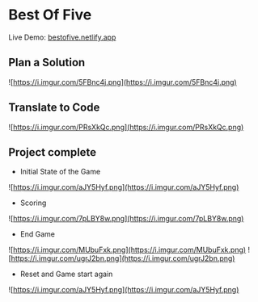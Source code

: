 # Best Of Five

Live Demo: [bestofive.netlify.app](https://bestofive.netlify.app/)

## Plan a Solution
![https://i.imgur.com/5FBnc4j.png](https://i.imgur.com/5FBnc4j.png)

## Translate to Code
![https://i.imgur.com/PRsXkQc.png](https://i.imgur.com/PRsXkQc.png)

## Project complete

- Initial State of the Game

![https://i.imgur.com/aJY5Hyf.png](https://i.imgur.com/aJY5Hyf.png)

- Scoring

![https://i.imgur.com/7pLBY8w.png](https://i.imgur.com/7pLBY8w.png)

- End Game

![https://i.imgur.com/MUbuFxk.png](https://i.imgur.com/MUbuFxk.png)
![https://i.imgur.com/ugrJ2bn.png](https://i.imgur.com/ugrJ2bn.png)

- Reset and Game start again

![https://i.imgur.com/aJY5Hyf.png](https://i.imgur.com/aJY5Hyf.png)